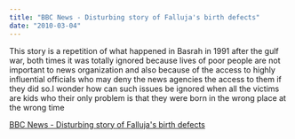 ```yaml
---
title: "BBC News - Disturbing story of Falluja's birth defects"
date: "2010-03-04"
---
```


This story is a repetition of what happened in Basrah in 1991 after the gulf war, both times it was totally ignored because lives of poor people are not important to news organization and also because of the access to highly influential officials who may deny the news agencies the access to them if they did so.I wonder how can such issues be ignored when all the victims are kids who their only problem is that they were born in the wrong place at the wrong time  

  
[BBC News - Disturbing story of Falluja's birth defects](https://news.bbc.co.uk/2/hi/middle_east/8548961.stm)
